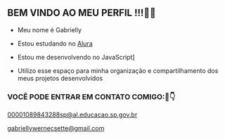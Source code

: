 ## BEM VINDO AO MEU PERFIL !!!💟🌠

- Meu nome é Gabrielly

* Estou estudando no [Alura](https://alura.com.br)

- Estou me desenvolvendo no JavaScript]

- Utilizo esse espaço para minha organização e compartilhamento dos meus projetos desenvolvidos

### VOCÊ PODE ENTRAR EM CONTATO COMIGO:📧👇
00001089843288sp@al.educacao.sp.gov.br

gabriellywernecsette@gmail.com
